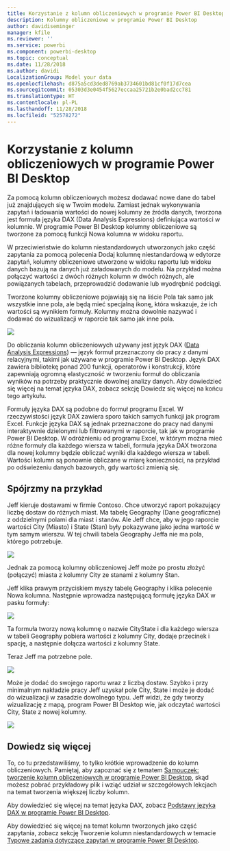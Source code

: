 ```yaml
---
title: Korzystanie z kolumn obliczeniowych w programie Power BI Desktop
description: Kolumny obliczeniowe w programie Power BI Desktop
author: davidiseminger
manager: kfile
ms.reviewer: ''
ms.service: powerbi
ms.component: powerbi-desktop
ms.topic: conceptual
ms.date: 11/28/2018
ms.author: davidi
LocalizationGroup: Model your data
ms.openlocfilehash: d875a5cd3ded8769ab3734601bd81cf0f17d7cea
ms.sourcegitcommit: 05303d3e0454f5627eccaa25721b2e0bad2cc781
ms.translationtype: HT
ms.contentlocale: pl-PL
ms.lasthandoff: 11/28/2018
ms.locfileid: "52578272"
---
```

# <a name="using-calculated-columns-in-power-bi-desktop"></a>Korzystanie z kolumn obliczeniowych w programie Power BI Desktop
Za pomocą kolumn obliczeniowych możesz dodawać nowe dane do tabel już znajdujących się w Twoim modelu. Zamiast jednak wykonywania zapytań i ładowania wartości do nowej kolumny ze źródła danych, tworzona jest formuła języka DAX (Data Analysis Expressions) definiująca wartości w kolumnie. W programie Power BI Desktop kolumny obliczeniowe są tworzone za pomocą funkcji Nowa kolumna w widoku raportu.

W przeciwieństwie do kolumn niestandardowych utworzonych jako część zapytania za pomocą polecenia Dodaj kolumnę niestandardową w edytorze zapytań, kolumny obliczeniowe utworzone w widoku raportu lub widoku danych bazują na danych już załadowanych do modelu. Na przykład można połączyć wartości z dwóch różnych kolumn w dwóch różnych, ale powiązanych tabelach, przeprowadzić dodawanie lub wyodrębnić podciągi.

Tworzone kolumny obliczeniowe pojawiają się na liście Pola tak samo jak wszystkie inne pola, ale będą mieć specjalną ikonę, która wskazuje, że ich wartości są wynikiem formuły. Kolumny można dowolnie nazywać i dodawać do wizualizacji w raporcie tak samo jak inne pola.

![](media/desktop-calculated-columns/calccolinpbid_fields.png)

Do obliczania kolumn obliczeniowych używany jest język DAX ([Data Analysis Expressions](https://msdn.microsoft.com/library/gg413422.aspx)) — język formuł przeznaczony do pracy z danymi relacyjnymi, takimi jak używane w programie Power BI Desktop. Język DAX zawiera bibliotekę ponad 200 funkcji, operatorów i konstrukcji, które zapewniają ogromną elastyczność w tworzeniu formuł do obliczania wyników na potrzeby praktycznie dowolnej analizy danych. Aby dowiedzieć się więcej na temat języka DAX, zobacz sekcję Dowiedz się więcej na końcu tego artykułu.

Formuły języka DAX są podobne do formuł programu Excel. W rzeczywistości język DAX zawiera sporo takich samych funkcji jak program Excel. Funkcje języka DAX są jednak przeznaczone do pracy nad danymi interaktywnie dzielonymi lub filtrowanymi w raporcie, tak jak w programie Power BI Desktop. W odróżnieniu od programu Excel, w którym można mieć różne formuły dla każdego wiersza w tabeli, formuła języka DAX tworzona dla nowej kolumny będzie obliczać wyniki dla każdego wiersza w tabeli. Wartości kolumn są ponownie obliczane w miarę konieczności, na przykład po odświeżeniu danych bazowych, gdy wartości zmienią się.

## <a name="lets-look-at-an-example"></a>Spójrzmy na przykład
Jeff kieruje dostawami w firmie Contoso. Chce utworzyć raport pokazujący liczbę dostaw do różnych miast. Ma tabelę Geography (Dane geograficzne) z oddzielnymi polami dla miast i stanów. Ale Jeff chce, aby w jego raporcie wartości City (Miasto) i State (Stan) były pokazywane jako jedna wartość w tym samym wierszu. W tej chwili tabela Geography Jeffa nie ma pola, którego potrzebuje.

![](media/desktop-calculated-columns/calccolinpbid_cityandstatefields.png)

Jednak za pomocą kolumny obliczeniowej Jeff może po prostu złożyć (połączyć) miasta z kolumny City ze stanami z kolumny Stan.

Jeff klika prawym przyciskiem myszy tabelę Geography i klika polecenie Nowa kolumna. Następnie wprowadza następującą formułę języka DAX w pasku formuły:

![](media/desktop-calculated-columns/calccolinpbid_formula.png)

Ta formuła tworzy nową kolumnę o nazwie CityState i dla każdego wiersza w tabeli Geography pobiera wartości z kolumny City, dodaje przecinek i spację, a następnie dołącza wartości z kolumny State.

Teraz Jeff ma potrzebne pole.

![](media/desktop-calculated-columns/calccolinpbid_citystatefield.png)

Może je dodać do swojego raportu wraz z liczbą dostaw. Szybko i przy minimalnym nakładzie pracy Jeff uzyskał pole City, State i może je dodać do wizualizacji w zasadzie dowolnego typu. Jeff widzi, że gdy tworzy wizualizację z mapą, program Power BI Desktop wie, jak odczytać wartości City, State z nowej kolumny.

![](media/desktop-calculated-columns/calccolinpbid_citystatemap.png)

## <a name="learn-more"></a>Dowiedz się więcej
To, co tu przedstawiliśmy, to tylko krótkie wprowadzenie do kolumn obliczeniowych. Pamiętaj, aby zapoznać się z tematem [Samouczek: tworzenie kolumn obliczeniowych w programie Power BI Desktop](desktop-tutorial-create-calculated-columns.md), skąd możesz pobrać przykładowy plik i wziąć udział w szczegółowych lekcjach na temat tworzenia większej liczby kolumn. 

Aby dowiedzieć się więcej na temat języka DAX, zobacz [Podstawy języka DAX w programie Power BI Desktop](desktop-quickstart-learn-dax-basics.md).

Aby dowiedzieć się więcej na temat kolumn tworzonych jako część zapytania, zobacz sekcję Tworzenie kolumn niestandardowych w temacie [Typowe zadania dotyczące zapytań w programie Power BI Desktop](desktop-common-query-tasks.md).  


